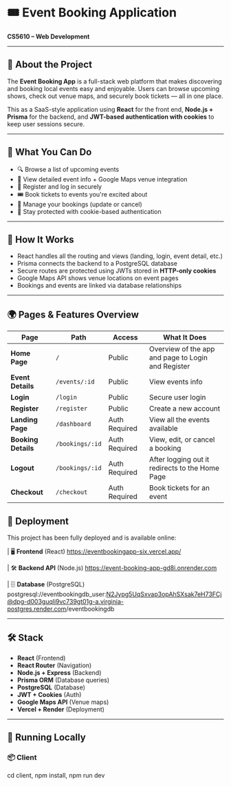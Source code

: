 # 🎟️ Event Booking Application

**CS5610 – Web Development**  

---

## 📌 About the Project

The **Event Booking App** is a full-stack web platform that makes discovering and booking local events easy and enjoyable. Users can browse upcoming shows, check out venue maps, and securely book tickets — all in one place.

This as a SaaS-style application using **React** for the front end, **Node.js + Prisma** for the backend, and **JWT-based authentication with cookies** to keep user sessions secure.

---

## 🎯 What You Can Do

- 🔍 Browse a list of upcoming events
- 📍 View detailed event info + Google Maps venue integration
- 📝 Register and log in securely
- 🎟️ Book tickets to events you're excited about
- 📄 Manage your bookings (update or cancel)
- 🔐 Stay protected with cookie-based authentication

---

## 🧠 How It Works 

- React handles all the routing and views (landing, login, event detail, etc.)
- Prisma connects the backend to a PostgreSQL database
- Secure routes are protected using JWTs stored in **HTTP-only cookies**
- Google Maps API shows venue locations on event pages
- Bookings and events are linked via database relationships

---
## 🌍 Pages & Features Overview

| Page             | Path            | Access         | What It Does                             |
|------------------|------------------|----------------|------------------------------------------|
| **Home Page**    | `/`              | Public         | Overview of the app and page to Login and Register                        |
| **Event Details**| `/events/:id`    | Public         | View events info                   |
| **Login**        | `/login`         | Public         | Secure user login                        |
| **Register**     | `/register`      | Public         | Create a new account                     |
| **Landing Page**    | `/dashboard`     | Auth Required  | View all the events available          |
| **Booking Details**     | `/bookings/:id`  | Auth Required  | View, edit, or cancel a booking          |
| **Logout**       | `/bookings/:id`  | Auth Required  | After logging out it redirects to the Home Page          |
| **Checkout**     | `/checkout`      | Auth Required  | Book tickets for an event  


## 🚀 Deployment

This project has been fully deployed and is available online:

| 🖥️ **Frontend** (React) https://eventbookingapp-six.vercel.app/ 

| 🛠 **Backend API** (Node.js) https://event-booking-app-gd8i.onrender.com

| 🗄 **Database** (PostgreSQL) postgresql://eventbookingdb_user:N2Jypg5UqSxvap3opAhSXsak7eH73FCj@dpg-d003guqli9vc739gt01g-a.virginia-postgres.render.com/eventbookingdb


---

## 🛠 Stack

- **React** (Frontend)
- **React Router** (Navigation)
- **Node.js + Express** (Backend)
- **Prisma ORM** (Database queries)
- **PostgreSQL** (Database)
- **JWT + Cookies** (Auth)
- **Google Maps API** (Venue maps)
- **Vercel + Render** (Deployment)

---

## 🚀 Running Locally

### 📦 Client

cd client,
npm install,
npm run dev
